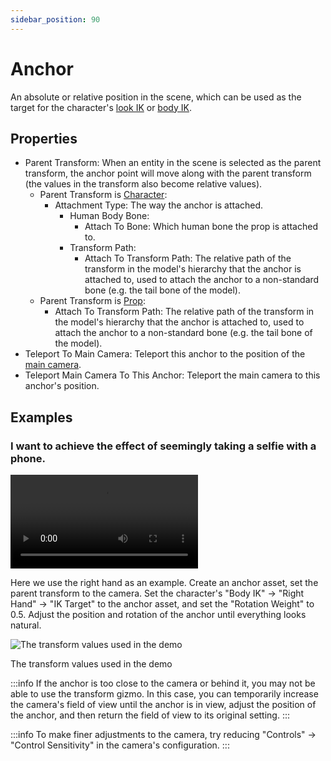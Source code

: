 ```yaml
---
sidebar_position: 90
---
```


# Anchor

An absolute or relative position in the scene, which can be used as the target for the character's [look IK](character/#look-ik) or [body IK](character/#body-ik).

## Properties

* Parent Transform: When an entity in the scene is selected as the parent transform, the anchor point will move along with the parent transform (the values in the transform also become relative values).
  * Parent Transform is [Character](character/):
    * Attachment Type: The way the anchor is attached.
      * Human Body Bone:
        * Attach To Bone: Which human bone the prop is attached to.
      * Transform Path:
        * Attach To Transform Path: The relative path of the transform in the model's hierarchy that the anchor is attached to, used to attach the anchor to a non-standard bone (e.g. the tail bone of the model).
  * Parent Transform is [Prop](prop.md):
    * Attach To Transform Path: The relative path of the transform in the model's hierarchy that the anchor is attached to, used to attach the anchor to a non-standard bone (e.g. the tail bone of the model).
* Teleport To Main Camera: Teleport this anchor to the position of the [main camera](camera.md#main-camera).
* Teleport Main Camera To This Anchor: Teleport the main camera to this anchor's position.

## Examples

### I want to achieve the effect of seemingly taking a selfie with a phone.

<div className="video-box"><video controls loop src="/doc-img/zh-anchor-1.mp4" /></div>

Here we use the right hand as an example. Create an anchor asset, set the parent transform to the camera. Set the character's "Body IK" -> "Right Hand" -> "IK Target" to the anchor asset, and set the "Rotation Weight" to 0.5. Adjust the position and rotation of the anchor until everything looks natural.

![The transform values used in the demo](/doc-img/zh-anchor-1.webp)
<p class="img-desc">The transform values used in the demo</p>

:::info
If the anchor is too close to the camera or behind it, you may not be able to use the transform gizmo. In this case, you can temporarily increase the camera's field of view until the anchor is in view, adjust the position of the anchor, and then return the field of view to its original setting.
:::

:::info
To make finer adjustments to the camera, try reducing "Controls" -> "Control Sensitivity" in the camera's configuration.
:::
